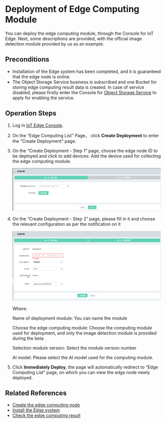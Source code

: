 # Deployment of Edge Computing Module

You can deploy the edge computing module, through the Console for IoT Edge. Next, some descriptions are provided, with the official image detection module provided by us as an example.

## Preconditions

- Installation of the Edge system has been completed, and it is guaranteed that the edge node is online.
- The Object Storage Service business is subscribed and one Bucket for storing edge computing result data is created. In case of service disabled, please firstly enter the Console for [Object Storage Service](https://oss-console.jdcloud.com) to apply for enabling the service.

## Operation Steps

1. Log in [IoT Edge Console](https://iot-console.jdcloud.com/iotedge).

2. On the “Edge Computing List” Page， click **Create Deployment** to enter the “Create Deployment” page.

3. On the “Create Deployment - Step 1” page, choose the edge node ID to be deployed and click to add devices: Add the device used for collecting the edge computing module.

   ![新建部署第一步](../../../../../image/IoT/IoT-Edge/newdeploy0.png)

4. On the “Create Deployment - Step 2” page, please fill in it and choose the relevant configuration as per the notification on it

   ![新建部署第二步](../../../../../image/IoT/IoT-Edge/newdeploy1.png)

   Where:

   Name of deployment module: You can name the module

   Choose the edge computing module: Choose the computing module used for deployment, and only the image detection module is provided during the beta

   Selection module version: Select the module version number

   AI model: Please select the AI model used for the computing module.

5. Click **Immediately Deploy**, the page will automatically redirect to “Edge Computing List” page, on which you can view the edge node newly deployed.

   

## Related References

- [Create the edge computing node](../../Getting-Started/Create-Edgenode.md)
- [Install the Edge system](../../Getting-Started/Install-Edge-System.md)
- [Check the edge computing result](../Edge-Module/View-Module-Result.md)
                                 
